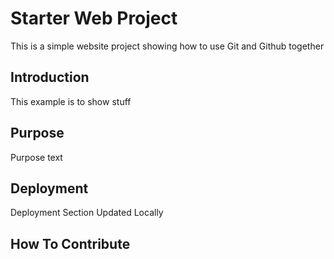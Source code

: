# Starter Web Project

This is a simple website project showing how to use Git and Github together

## Introduction

This example is to show stuff

## Purpose

Purpose text

## Deployment

Deployment Section Updated Locally

## How To Contribute
